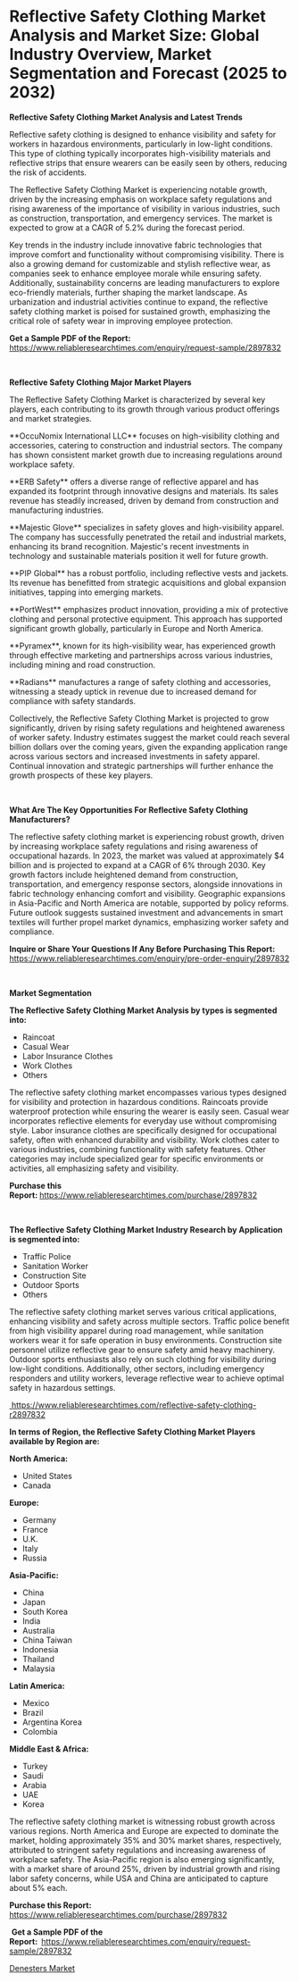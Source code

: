 <p><h1>Reflective Safety Clothing Market Analysis and Market Size: Global Industry Overview, Market Segmentation and Forecast (2025 to 2032)</h1></p><p><strong>Reflective Safety Clothing Market Analysis and Latest Trends</strong></p>
<p><p>Reflective safety clothing is designed to enhance visibility and safety for workers in hazardous environments, particularly in low-light conditions. This type of clothing typically incorporates high-visibility materials and reflective strips that ensure wearers can be easily seen by others, reducing the risk of accidents.</p><p>The Reflective Safety Clothing Market is experiencing notable growth, driven by the increasing emphasis on workplace safety regulations and rising awareness of the importance of visibility in various industries, such as construction, transportation, and emergency services. The market is expected to grow at a CAGR of 5.2% during the forecast period. </p><p>Key trends in the industry include innovative fabric technologies that improve comfort and functionality without compromising visibility. There is also a growing demand for customizable and stylish reflective wear, as companies seek to enhance employee morale while ensuring safety. Additionally, sustainability concerns are leading manufacturers to explore eco-friendly materials, further shaping the market landscape. As urbanization and industrial activities continue to expand, the reflective safety clothing market is poised for sustained growth, emphasizing the critical role of safety wear in improving employee protection.</p></p>
<p><strong>Get a Sample PDF of the Report:&nbsp;</strong> <a href="https://www.reliableresearchtimes.com/enquiry/request-sample/2897832?utm_campaign=2454&utm_medium=2&utm_source=Github&utm_content=ia&utm_term=15032025&utm_id=reflective-safety-clothing">https://www.reliableresearchtimes.com/enquiry/request-sample/2897832</a></p>
<p>&nbsp;</p>
<p><strong>Reflective Safety Clothing Major Market Players</strong></p>
<p><p>The Reflective Safety Clothing Market is characterized by several key players, each contributing to its growth through various product offerings and market strategies.</p><p>**OccuNomix International LLC** focuses on high-visibility clothing and accessories, catering to construction and industrial sectors. The company has shown consistent market growth due to increasing regulations around workplace safety. </p><p>**ERB Safety** offers a diverse range of reflective apparel and has expanded its footprint through innovative designs and materials. Its sales revenue has steadily increased, driven by demand from construction and manufacturing industries.</p><p>**Majestic Glove** specializes in safety gloves and high-visibility apparel. The company has successfully penetrated the retail and industrial markets, enhancing its brand recognition. Majestic's recent investments in technology and sustainable materials position it well for future growth.</p><p>**PIP Global** has a robust portfolio, including reflective vests and jackets. Its revenue has benefitted from strategic acquisitions and global expansion initiatives, tapping into emerging markets.</p><p>**PortWest** emphasizes product innovation, providing a mix of protective clothing and personal protective equipment. This approach has supported significant growth globally, particularly in Europe and North America.</p><p>**Pyramex**, known for its high-visibility wear, has experienced growth through effective marketing and partnerships across various industries, including mining and road construction.</p><p>**Radians** manufactures a range of safety clothing and accessories, witnessing a steady uptick in revenue due to increased demand for compliance with safety standards.</p><p>Collectively, the Reflective Safety Clothing Market is projected to grow significantly, driven by rising safety regulations and heightened awareness of worker safety. Industry estimates suggest the market could reach several billion dollars over the coming years, given the expanding application range across various sectors and increased investments in safety apparel. Continual innovation and strategic partnerships will further enhance the growth prospects of these key players.</p></p>
<p>&nbsp;</p>
<p><strong>What Are The Key Opportunities For Reflective Safety Clothing Manufacturers?</strong></p>
<p><p>The reflective safety clothing market is experiencing robust growth, driven by increasing workplace safety regulations and rising awareness of occupational hazards. In 2023, the market was valued at approximately $4 billion and is projected to expand at a CAGR of 6% through 2030. Key growth factors include heightened demand from construction, transportation, and emergency response sectors, alongside innovations in fabric technology enhancing comfort and visibility. Geographic expansions in Asia-Pacific and North America are notable, supported by policy reforms. Future outlook suggests sustained investment and advancements in smart textiles will further propel market dynamics, emphasizing worker safety and compliance.</p></p>
<p><strong>Inquire or Share Your Questions If Any Before Purchasing This Report:</strong> <a href="https://www.reliableresearchtimes.com/enquiry/pre-order-enquiry/2897832?utm_campaign=2454&utm_medium=2&utm_source=Github&utm_content=ia&utm_term=15032025&utm_id=reflective-safety-clothing">https://www.reliableresearchtimes.com/enquiry/pre-order-enquiry/2897832</a></p>
<p>&nbsp;</p>
<p><strong>Market Segmentation</strong></p>
<p><strong>The Reflective Safety Clothing Market Analysis by types is segmented into:</strong></p>
<p><ul><li>Raincoat</li><li>Casual Wear</li><li>Labor Insurance Clothes</li><li>Work Clothes</li><li>Others</li></ul></p>
<p><p>The reflective safety clothing market encompasses various types designed for visibility and protection in hazardous conditions. Raincoats provide waterproof protection while ensuring the wearer is easily seen. Casual wear incorporates reflective elements for everyday use without compromising style. Labor insurance clothes are specifically designed for occupational safety, often with enhanced durability and visibility. Work clothes cater to various industries, combining functionality with safety features. Other categories may include specialized gear for specific environments or activities, all emphasizing safety and visibility.</p></p>
<p><strong>Purchase this Report:&nbsp;</strong><a href="https://www.reliableresearchtimes.com/purchase/2897832?utm_campaign=2454&utm_medium=2&utm_source=Github&utm_content=ia&utm_term=15032025&utm_id=reflective-safety-clothing">https://www.reliableresearchtimes.com/purchase/2897832</a></p>
<p>&nbsp;</p>
<p><strong>The Reflective Safety Clothing Market Industry Research by Application is segmented into:</strong></p>
<p><ul><li>Traffic Police</li><li>Sanitation Worker</li><li>Construction Site</li><li>Outdoor Sports</li><li>Others</li></ul></p>
<p><p>The reflective safety clothing market serves various critical applications, enhancing visibility and safety across multiple sectors. Traffic police benefit from high visibility apparel during road management, while sanitation workers wear it for safe operation in busy environments. Construction site personnel utilize reflective gear to ensure safety amid heavy machinery. Outdoor sports enthusiasts also rely on such clothing for visibility during low-light conditions. Additionally, other sectors, including emergency responders and utility workers, leverage reflective wear to achieve optimal safety in hazardous settings.</p></p>
<p><a href="https://www.reliableresearchtimes.com/reflective-safety-clothing-r2897832?utm_campaign=2454&utm_medium=2&utm_source=Github&utm_content=ia&utm_term=15032025&utm_id=reflective-safety-clothing">&nbsp;https://www.reliableresearchtimes.com/reflective-safety-clothing-r2897832</a></p>
<p><strong>In terms of Region, the Reflective Safety Clothing Market Players available by Region are:</strong></p>
<p>
    <p> <strong> North America: </strong>
        <ul>
            <li>United States</li>
            <li>Canada</li>
        </ul>
        </p> 
    <p> <strong> Europe: </strong>
        <ul>
            <li>Germany</li>
            <li>France</li>
            <li>U.K.</li>
            <li>Italy</li>
            <li>Russia</li>
        </ul>
        </p> 
    <p> <strong> Asia-Pacific: </strong>
        <ul>
            <li>China</li>
            <li>Japan</li>
            <li>South Korea</li>
            <li>India</li>
            <li>Australia</li>
            <li>China Taiwan</li>
            <li>Indonesia</li>
            <li>Thailand</li>
            <li>Malaysia</li>
        </ul>
        </p> 
    <p> <strong> Latin America: </strong>
        <ul>
            <li>Mexico</li>
            <li>Brazil</li>
            <li>Argentina Korea</li>
            <li>Colombia</li>
        </ul>
        </p> 
    <p> <strong> Middle East & Africa: </strong>
        <ul>
            <li>Turkey</li>
            <li>Saudi</li>
            <li>Arabia</li>
            <li>UAE</li>
            <li>Korea</li>
        </ul>
    </p>
    </p>
<p><p>The reflective safety clothing market is witnessing robust growth across various regions. North America and Europe are expected to dominate the market, holding approximately 35% and 30% market shares, respectively, attributed to stringent safety regulations and increasing awareness of workplace safety. The Asia-Pacific region is also emerging significantly, with a market share of around 25%, driven by industrial growth and rising labor safety concerns, while USA and China are anticipated to capture about 5% each.</p></p>
<p><strong>Purchase this Report: </strong><a href="https://www.reliableresearchtimes.com/purchase/2897832?utm_campaign=2454&utm_medium=2&utm_source=Github&utm_content=ia&utm_term=15032025&utm_id=reflective-safety-clothing">https://www.reliableresearchtimes.com/purchase/2897832</a></p>
<p>&nbsp;<strong>Get a Sample PDF of the Report:&nbsp;&nbsp;</strong><a href="https://www.reliableresearchtimes.com/enquiry/request-sample/2897832?utm_campaign=2454&utm_medium=2&utm_source=Github&utm_content=ia&utm_term=15032025&utm_id=reflective-safety-clothing">https://www.reliableresearchtimes.com/enquiry/request-sample/2897832</a></p>
<p><strong></strong></p>
<p><p><a href="https://github.com/lindaopodray/Market-Research-Report-List-1/blob/main/denesters-market.md?utm_campaign=2454&utm_medium=2&utm_source=Github&utm_content=ia&utm_term=15032025&utm_id=reflective-safety-clothing">Denesters Market</a></p></p>